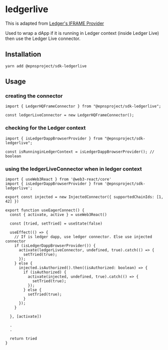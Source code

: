 # ledgerlive
This is adapted from [Ledger's IFRAME Provider](https://www.npmjs.com/package/@ledgerhq/iframe-provider)

Used to wrap a dApp if it is running in Ledger context (inside Ledger Live) then use the Ledger Live connector.

## Installation
```
yarn add @epnsproject/sdk-ledgerlive
```

## Usage

### creating the connector
```
import { LedgerHQFrameConnector } from "@epnsproject/sdk-ledgerlive";

const ledgerLiveConnector = new LedgerHQFrameConnector();
```

### checking for the Ledger context
```
import { isLedgerDappBrowserProvider } from "@epnsproject/sdk-ledgerlive";

const isRunninginLedgerContext = isLedgerDappBrowserProvider(); // boolean
```

### using the ledgerLiveConnector when in ledger context
```
import { useWeb3React } from '@web3-react/core'
import { isLedgerDappBrowserProvider } from '@epnsproject/sdk-ledgerlive';

export const injected = new InjectedConnector({ supportedChainIds: [1, 42] })

export function useEagerConnect() {
  const { activate, active } = useWeb3React()

  const [tried, setTried] = useState(false)

  useEffect(() => {
    // If is ledger dapp, use ledger connector. Else use injected connector
    if (isLedgerDappBrowserProvider()) {
      activate(ledgerLiveConnector, undefined, true).catch(() => {
        setTried(true);
      });
    } else {
      injected.isAuthorized().then((isAuthorized: boolean) => {
        if (isAuthorized) {
          activate(injected, undefined, true).catch(() => {
            setTried(true);
          });
        } else {
          setTried(true);
        }
      });
    }

  }, [activate])
 
  .
  .

  return tried
}
```

